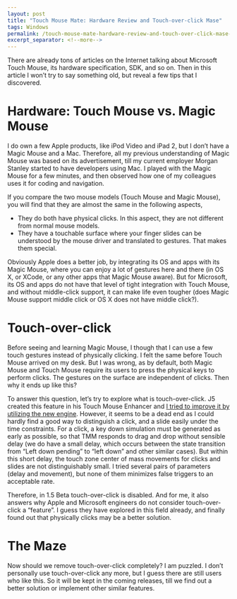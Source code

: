 ```yaml
---
layout: post
title: "Touch Mouse Mate: Hardware Review and Touch-over-click Mase"
tags: Windows
permalink: /touch-mouse-mate-hardware-review-and-touch-over-click-mase-32f39db01a4c
excerpt_separator: <!--more-->
---
```

There are already tons of articles on the Internet talking about Microsoft Touch Mouse, its hardware specification, SDK, and so on. Then in this article I won’t try to say something old, but reveal a few tips that I discovered.
<!--more-->

# Hardware: Touch Mouse vs. Magic Mouse

I do own a few Apple products, like iPod Video and iPad 2, but I don’t have a Magic Mouse and a Mac. Therefore, all my previous understanding of Magic Mouse was based on its advertisement, till my current employer Morgan Stanley started to have developers using Mac. I played with the Magic Mouse for a few minutes, and then observed how one of my colleagues uses it for coding and navigation.

If you compare the two mouse models (Touch Mouse and Magic Mouse), you will find that they are almost the same in the following aspects,

* They do both have physical clicks. In this aspect, they are not different from normal mouse models.
* They have a touchable surface where your finger slides can be understood by the mouse driver and translated to gestures. That makes them special.

Obviously Apple does a better job, by integrating its OS and apps with its Magic Mouse, where you can enjoy a lot of gestures here and there (in OS X, or XCode, or any other apps that Magic Mouse aware). But for Microsoft, its OS and apps do not have that level of tight integration with Touch Mouse, and without middle-click support, it can make life even tougher (does Magic Mouse support middle click or OS X does not have middle click?).

# Touch-over-click

Before seeing and learning Magic Mouse, I though that I can use a few touch gestures instead of physically clicking. I felt the same before Touch Mouse arrived on my desk. But I was wrong, as by default, both Magic Mouse and Touch Mouse require its users to press the physical keys to perform clicks. The gestures on the surface are independent of clicks. Then why it ends up like this?

To answer this question, let’s try to explore what is touch-over-click. J5 created this feature in his Touch Mouse Enhancer and [I tried to improve it by utilizing the new engine](/touch-mouse-mate-1-5-milestone-2-one-step-further-aca10ce76be9). However, it seems to be a dead end as I could hardly find a good way to distinguish a click, and a slide easily under the time constraints. For a click, a key down simulation must be generated as early as possible, so that TMM responds to drag and drop without sensible delay (we do have a small delay, which occurs between the state transition from “Left down pending” to “left down” and other similar cases). But within this short delay, the touch zone center of mass movements for clicks and slides are not distinguishably small. I tried several pairs of parameters (delay and movement), but none of them minimizes false triggers to an acceptable rate.

Therefore, in 1.5 Beta touch-over-click is disabled. And for me, it also answers why Apple and Microsoft engineers do not consider touch-over-click a “feature”. I guess they have explored in this field already, and finally found out that physically clicks may be a better solution.

# The Maze

Now should we remove touch-over-click completely? I am puzzled. I don’t personally use touch-over-click any more, but I guess there are still users who like this. So it will be kept in the coming releases, till we find out a better solution or implement other similar features.
